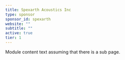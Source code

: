 ```yaml
---
title: Spexarth Acoustics Inc
type: sponsor
sponsor_id: spexarth
website: ""
subtitle: ""
active: true
tier: 1
---
```

Module content text assuming that there is a sub page.